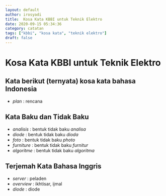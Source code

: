```yaml
---
layout: default
author: irosyadi
title:  Kosa Kata KBBI untuk Teknik Elektro
date: 2020-09-15 05:34:36
category: catatan
tags: ["kbbi", "kosa kata", "teknik elektro"]
draft: false
---
```


# Kosa Kata KBBI untuk Teknik Elektro

## Kata berikut (ternyata) kosa kata bahasa Indonesia
- *plan* : rencana

## Kata Baku dan Tidak Baku
- *analisis* : bentuk tidak baku *analisa*
- *diode* : bentuk tidak baku *dioda*
- *foto* : bentuk tidak baku *photo*
- *furniture* : bentuk tidak baku *furnitur*
- *algoritme* : bentuk tidak baku *algoritma*

## Terjemah Kata Bahasa Inggris
- *server* : peladen
- *overview* : ikhtisar, ijmal
- *diode* : diode